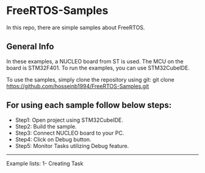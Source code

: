 # FreeRTOS-Samples

In this repo, there are simple samples about FreeRTOS.

## General Info

In these examples, a NUCLEO board from ST is used. The MCU on the board is STM32F401.
To run the examples, you can use STM32CubeIDE.

To use the samples, simply clone the repository using git:
git clone https://github.com/hosseinb1994/FreeRTOS-Samples.git

## For using each sample follow below steps:
* Step1: Open project using STM32CubeIDE.
* Step2: Build the sample.
* Step3: Connect NUCLEO board to your PC.
* Step4: Click on Debug button.
* Step5: Monitor Tasks utilizing Debug feature.
-----------------------------------------------------
Example lists:
    1- Creating Task


